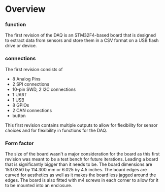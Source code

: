 # Overview

### function

The first revision of the DAQ is an STM32F4-based board that is designed to extract data from sensors and store them in a CSV format on a USB flash drive or device.

### connections
 The first revision consists of 
 
* 8 Analog Pins
* 2 SPI connections
*  10-pin SWD, 2 I2C connections
*  1 UART
*  1 USB
*  8 GPIOs
*  2 CAN connections
*  button

 This first revision contains multiple outputs to allow for flexibility for sensor choices and for flexibility in functions for the DAQ. 

### Form factor
The size of the board wasn't a major consideration for the board as this first revision was meant to be a test bench for future iterations. Leading a board that is significantly bigger than it needs to be. The board dimensions are 153.0350 by 114.300 mm or 6.025 by 4.5 inches. The board edges are curved for aesthetics as well as it makes the board less jagged around the edges. The board is also fitted with m4 screws in each corner to allow for it to be mounted into an enclosure.


